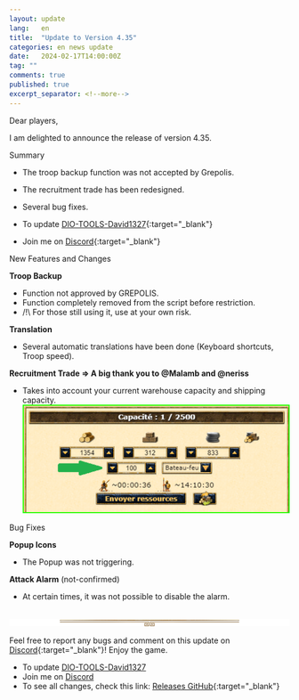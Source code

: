 ```yaml
---
layout: update
lang:   en
title:  "Update to Version 4.35"
categories: en news update
date:   2024-02-17T14:00:00Z
tag: ""
comments: true
published: true
excerpt_separator: <!--more-->
---
```


Dear players,

I am delighted to announce the release of version 4.35.

<div class="gpcl note">Summary</div>

* The troop backup function was not accepted by Grepolis.
* The recruitment trade has been redesigned.
* Several bug fixes.

* To update [DIO-TOOLS-David1327][1]{:target="_blank"}
* Join me on [Discord][2]{:target="_blank"}

<!--more-->

<div class="gpcl tip">New Features and Changes</div>

**Troop Backup**
* Function not approved by GREPOLIS.
* Function completely removed from the script before restriction.
* /!\ For those still using it, use at your own risk.

**Translation**
* Several automatic translations have been done (Keyboard shortcuts, Troop speed).

**Recruitment Trade => A big thank you to @Malamb and @neriss**
* Takes into account your current warehouse capacity and shipping capacity.<br>
![Recruitment Trade](/img/update/Capture-d-ecran-2024-02-11-141008.png)

<div class="gpcl bug">Bug Fixes</div>

**Popup Icons**
* The Popup was not triggering.

**Attack Alarm** (not-confirmed)
* At certain times, it was not possible to disable the alarm.
<br><br>

![gpcl-line](/img/site/gpcl/gpcl-line.png)

Feel free to report any bugs and comment on this update on [Discord][2]{:target="_blank"}!
Enjoy the game.

* To update [DIO-TOOLS-David1327][1]
* Join me on [Discord][2]
* To see all changes, check this link: [Releases GitHub](https://github.com/DIO-David1327/DIO-TOOLS-David1327/releases){:target="_blank"}


[1]: /DIO-TOOLS-David1327/code.user.js "DIO-TOOLS-David1327"
[2]: https://discord.gg/Q7WXtmRNRW "https://discord.gg/Q7WXtmRNRW"